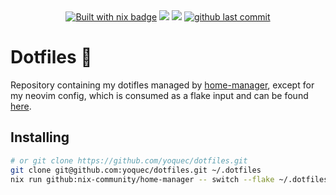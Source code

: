<center>
  <a href="https://builtwithnix.org"><img src="https://builtwithnix.org/badge.svg" alt="Built with nix badge"></a>
  <a href="https://github.com/nix-community/home-manager"><img src="https://img.shields.io/badge/home manager-gray?&style=for-the-badge&logo=nixos"></a>
  <a href="https://github.com/yoquec/dotfiles/stargazers"><img src="https://img.shields.io/github/stars/yoquec/dotfiles?colora=363a4f&colorb=b7bdf8&style=for-the-badge"></a>
  <a href="https://github.com/yoquec/dotfiles/commits/main"><img alt="github last commit" src="https://img.shields.io/github/last-commit/yoquec/dotfiles?color=98c379&style=for-the-badge"></a>
</center>

# Dotfiles 🚀

Repository containing my dotifles managed by [home-manager](https://github.com/nix-community/home-manager), except for my neovim config, which is consumed as a flake input and can be found [here](https://github.com/yoquec/nvim).

## Installing

```bash
# or git clone https://github.com/yoquec/dotfiles.git
git clone git@github.com:yoquec/dotfiles.git ~/.dotfiles
nix run github:nix-community/home-manager -- switch --flake ~/.dotfiles#<PROFILE>
```
